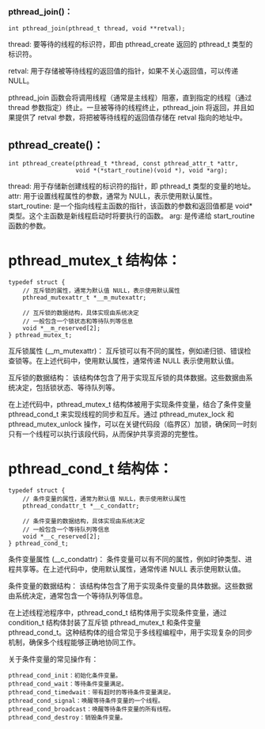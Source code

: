 ### pthread_join()：
```
int pthread_join(pthread_t thread, void **retval);
```
thread: 要等待的线程的标识符，即由 pthread_create 返回的 pthread_t 类型的标识符。

retval: 用于存储被等待线程的返回值的指针，如果不关心返回值，可以传递 NULL。

pthread_join 函数会将调用线程（通常是主线程）阻塞，直到指定的线程（通过 thread 参数指定）终止。一旦被等待的线程终止，pthread_join 将返回，并且如果提供了 retval 参数，将把被等待线程的返回值存储在 retval 指向的地址中。

## pthread_create()：
```
int pthread_create(pthread_t *thread, const pthread_attr_t *attr,
                   void *(*start_routine)(void *), void *arg);
```
thread: 用于存储新创建线程的标识符的指针，即 pthread_t 类型的变量的地址。
attr: 用于设置线程属性的参数，通常为 NULL，表示使用默认属性。
start_routine: 是一个指向线程主函数的指针，该函数的参数和返回值都是 void* 类型。这个主函数是新线程启动时将要执行的函数。
arg: 是传递给 start_routine 函数的参数。

# pthread_mutex_t 结构体：
```
typedef struct {
    // 互斥锁的属性，通常为默认值 NULL，表示使用默认属性
    pthread_mutexattr_t *__m_mutexattr;
    
    // 互斥锁的数据结构，具体实现由系统决定
    // 一般包含一个锁状态和等待队列等信息
    void *__m_reserved[2];
} pthread_mutex_t;
```
互斥锁属性 (__m_mutexattr)： 互斥锁可以有不同的属性，例如递归锁、错误检查锁等。在上述代码中，使用默认属性，通常传递 NULL 表示使用默认值。

互斥锁的数据结构： 该结构体包含了用于实现互斥锁的具体数据。这些数据由系统决定，包括锁状态、等待队列等。

在上述代码中，pthread_mutex_t 结构体被用于实现条件变量，结合了条件变量 pthread_cond_t 来实现线程的同步和互斥。通过 pthread_mutex_lock 和 pthread_mutex_unlock 操作，可以在关键代码段（临界区）加锁，确保同一时刻只有一个线程可以执行该段代码，从而保护共享资源的完整性。

# pthread_cond_t 结构体：
```
typedef struct {
    // 条件变量的属性，通常为默认值 NULL，表示使用默认属性
    pthread_condattr_t *__c_condattr;
    
    // 条件变量的数据结构，具体实现由系统决定
    // 一般包含一个等待队列等信息
    void *__c_reserved[2];
} pthread_cond_t;
```
条件变量属性 (__c_condattr)： 条件变量可以有不同的属性，例如时钟类型、进程共享等。在上述代码中，使用默认属性，通常传递 NULL 表示使用默认值。

条件变量的数据结构： 该结构体包含了用于实现条件变量的具体数据。这些数据由系统决定，通常包含一个等待队列等信息。

在上述线程池程序中，pthread_cond_t 结构体用于实现条件变量，通过 condition_t 结构体封装了互斥锁 pthread_mutex_t 和条件变量 pthread_cond_t。这种结构体的组合常见于多线程编程中，用于实现复杂的同步机制，确保多个线程能够正确地协同工作。

关于条件变量的常见操作有：
```
pthread_cond_init：初始化条件变量。
pthread_cond_wait：等待条件变量满足。
pthread_cond_timedwait：带有超时的等待条件变量满足。
pthread_cond_signal：唤醒等待条件变量的一个线程。
pthread_cond_broadcast：唤醒等待条件变量的所有线程。
pthread_cond_destroy：销毁条件变量。
```




